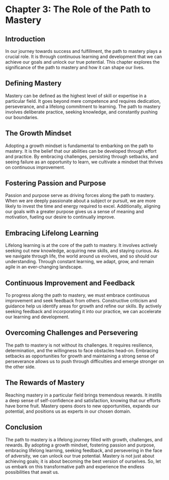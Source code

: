 Chapter 3: The Role of the Path to Mastery
==========================================

Introduction
------------

In our journey towards success and fulfillment, the path to mastery plays a crucial role. It is through continuous learning and development that we can achieve our goals and unlock our true potential. This chapter explores the significance of the path to mastery and how it can shape our lives.

Defining Mastery
----------------

Mastery can be defined as the highest level of skill or expertise in a particular field. It goes beyond mere competence and requires dedication, perseverance, and a lifelong commitment to learning. The path to mastery involves deliberate practice, seeking knowledge, and constantly pushing our boundaries.

The Growth Mindset
------------------

Adopting a growth mindset is fundamental to embarking on the path to mastery. It is the belief that our abilities can be developed through effort and practice. By embracing challenges, persisting through setbacks, and seeing failure as an opportunity to learn, we cultivate a mindset that thrives on continuous improvement.

Fostering Passion and Purpose
-----------------------------

Passion and purpose serve as driving forces along the path to mastery. When we are deeply passionate about a subject or pursuit, we are more likely to invest the time and energy required to excel. Additionally, aligning our goals with a greater purpose gives us a sense of meaning and motivation, fueling our desire to continually improve.

Embracing Lifelong Learning
---------------------------

Lifelong learning is at the core of the path to mastery. It involves actively seeking out new knowledge, acquiring new skills, and staying curious. As we navigate through life, the world around us evolves, and so should our understanding. Through constant learning, we adapt, grow, and remain agile in an ever-changing landscape.

Continuous Improvement and Feedback
-----------------------------------

To progress along the path to mastery, we must embrace continuous improvement and seek feedback from others. Constructive criticism and guidance help us identify areas for growth and refine our skills. By actively seeking feedback and incorporating it into our practice, we can accelerate our learning and development.

Overcoming Challenges and Persevering
-------------------------------------

The path to mastery is not without its challenges. It requires resilience, determination, and the willingness to face obstacles head-on. Embracing setbacks as opportunities for growth and maintaining a strong sense of perseverance allows us to push through difficulties and emerge stronger on the other side.

The Rewards of Mastery
----------------------

Reaching mastery in a particular field brings tremendous rewards. It instills a deep sense of self-confidence and satisfaction, knowing that our efforts have borne fruit. Mastery opens doors to new opportunities, expands our potential, and positions us as experts in our chosen domain.

Conclusion
----------

The path to mastery is a lifelong journey filled with growth, challenges, and rewards. By adopting a growth mindset, fostering passion and purpose, embracing lifelong learning, seeking feedback, and persevering in the face of adversity, we can unlock our true potential. Mastery is not just about achieving goals; it is about becoming the best version of ourselves. So, let us embark on this transformative path and experience the endless possibilities that await us.
